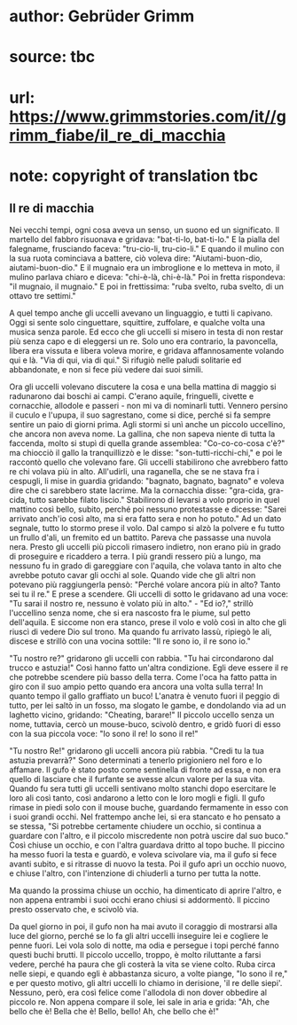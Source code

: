 # author: Gebrüder Grimm
# source: tbc
# url: https://www.grimmstories.com/it//grimm_fiabe/il_re_di_macchia
# note: copyright of translation tbc

## Il re di macchia 

Nei vecchi tempi, ogni cosa aveva un senso, un suono ed un significato.
Il martello del fabbro risuonava e gridava: "bat-ti-lo, bat-ti-lo." E
la pialla del falegname, frusciando faceva: "tru-cio-li, tru-cio-li."
E quando il mulino con la sua ruota cominciava a battere, ciò voleva
dire: "Aiutami-buon-dio, aiutami-buon-dio." E il mugnaio era un
imbroglione e lo metteva in moto, il mulino parlava chiaro e diceva:
"chi-è-là, chi-è-là." Poi in fretta rispondeva: "il mugnaio, il
mugnaio." E poi in frettissima: "ruba svelto, ruba svelto, di un
ottavo tre settimi."

A quel tempo anche gli uccelli avevano un linguaggio, e tutti li
capivano. Oggi si sente solo cinguettare, squittire, zuffolare, e
qualche volta una musica senza parole. Ed ecco che gli uccelli si misero
in testa di non restar più senza capo e di eleggersi un re. Solo uno era
contrario, la pavoncella, libera era vissuta e libera voleva morire, e
gridava affannosamente volando qui e là. "Via di qui, via di qui." Si
rifugiò nelle paludi solitarie ed abbandonate, e non si fece più vedere
dai suoi simili.

Ora gli uccelli volevano discutere la cosa e una bella mattina di maggio
si radunarono dai boschi ai campi. C'erano aquile, fringuelli, civette
e cornacchie, allodole e passeri - non mi va di nominarli tutti. Vennero
persino il cuculo e l'upupa, il suo sagrestano, come si dice, perché si
fa sempre sentire un paio di giorni prima. Agli stormi si unì anche un
piccolo uccellino, che ancora non aveva nome. La gallina, che non sapeva
niente di tutta la faccenda, molto si stupì di quella grande assemblea:
"Co-co-co-cosa c'è?" ma chiocciò il gallo la tranquillizzò e le
disse: "son-tutti-ricchi-chi," e poi le raccontò quello che volevano
fare. Gli uccelli stabilirono che avrebbero fatto re chi volava più in
alto. All'udirli, una raganella, che se ne stava fra i cespugli, li
mise in guardia gridando: "bagnato, bagnato, bagnato" e voleva dire
che ci sarebbero state lacrime. Ma la cornacchia disse: "gra-cida,
gra-cida, tutto sarebbe filato liscio." Stabilirono di levarsi a volo
proprio in quel mattino così bello, subito, perché poi nessuno
protestasse e dicesse: "Sarei arrivato anch'io così alto, ma si era
fatto sera e non ho potuto." Ad un dato segnale, tutto lo stormo prese
il volo. Dal campo si alzò la polvere e fu tutto un frullo d'ali, un
fremito ed un battito. Pareva che passasse una nuvola nera. Presto gli
uccelli più piccoli rimasero indietro, non erano più in grado di
proseguire e ricaddero a terra. I più grandi ressero più a lungo, ma
nessuno fu in grado di gareggiare con l'aquila, che volava tanto in
alto che avrebbe potuto cavar gli occhi al sole. Quando vide che gli
altri non potevano più raggiungerla pensò: "Perché volare ancora più in
alto? Tanto sei tu il re." E prese a scendere. Gli uccelli di sotto le
gridavano ad una voce: "Tu sarai il nostro re, nessuno è volato più in
alto." - "Ed io?," strillò l'uccellino senza nome, che si era
nascosto fra le piume, sul petto dell'aquila. E siccome non era stanco,
prese il volo e volò così in alto che gli riuscì di vedere Dio sul
trono. Ma quando fu arrivato lassù, ripiegò le ali, discese e strillò
con una vocina sottile: "Il re sono io, il re sono io."

"Tu nostro re?" gridarono gli uccelli con rabbia. "Tu hai
circondarono dal trucco e astuzia!" Così hanno fatto un'altra
condizione. Egli deve essere il re che potrebbe scendere più basso della
terra. Come l'oca ha fatto patta in giro con il suo ampio petto quando
era ancora una volta sulla terra! In quanto tempo il gallo graffiato un
buco! L'anatra è venuto fuori il peggio di tutto, per lei saltò in un
fosso, ma slogato le gambe, e dondolando via ad un laghetto vicino,
gridando: "Cheating, barare!" Il piccolo uccello senza un nome,
tuttavia, cercò un mouse-buco, scivolò dentro, e gridò fuori di esso con
la sua piccola voce: "Io sono il re! Io sono il re!"

"Tu nostro Re!" gridarono gli uccelli ancora più rabbia. "Credi tu la
tua astuzia prevarrà?" Sono determinati a tenerlo prigioniero nel foro
e lo affamare. Il gufo è stato posto come sentinella di fronte ad essa,
e non era quello di lasciare che il furfante se avesse alcun valore per
la sua vita. Quando fu sera tutti gli uccelli sentivano molto stanchi
dopo esercitare le loro ali così tanto, così andarono a letto con le
loro mogli e figli. Il gufo rimase in piedi solo con il mouse buche,
guardando fermamente in esso con i suoi grandi occhi. Nel frattempo
anche lei, si era stancato e ho pensato a se stessa, "Si potrebbe
certamente chiudere un occhio, si continua a guardare con l'altro, e il
piccolo miscredente non potrà uscire dal suo buco." Così chiuse un
occhio, e con l'altra guardava dritto al topo buche. Il piccino ha
messo fuori la testa e guardò, e voleva scivolare via, ma il gufo si
fece avanti subito, e si ritrasse di nuovo la testa. Poi il gufo aprì un
occhio nuovo, e chiuse l'altro, con l'intenzione di chiuderli a turno
per tutta la notte.

Ma quando la prossima chiuse un occhio, ha dimenticato di aprire
l'altro, e non appena entrambi i suoi occhi erano chiusi si addormentò.
Il piccino presto osservato che, e scivolò via.

Da quel giorno in poi, il gufo non ha mai avuto il coraggio di mostrarsi
alla luce del giorno, perché se lo fa gli altri uccelli inseguire lei e
cogliere le penne fuori. Lei vola solo di notte, ma odia e persegue i
topi perché fanno questi buchi brutti. Il piccolo uccello, troppo, è
molto riluttante a farsi vedere, perché ha paura che gli costerà la vita
se viene colto. Ruba circa nelle siepi, e quando egli è abbastanza
sicuro, a volte piange, "Io sono il re," e per questo motivo, gli
altri uccelli lo chiamo in derisione, 'il re delle siepi'. Nessuno,
però, era così felice come l'allodola di non dover obbedire al piccolo
re. Non appena compare il sole, lei sale in aria e grida: "Ah, che
bello che è! Bella che è! Bello, bello! Ah, che bello che è!"

